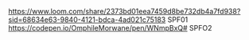https://www.loom.com/share/2373bd01eea7459d8be732db4a7fd938?sid=68634e63-9840-4121-bdca-4ad021c75183     SPF01
https://codepen.io/OmphileMorwane/pen/WNmpBxQ#          SPFO2
